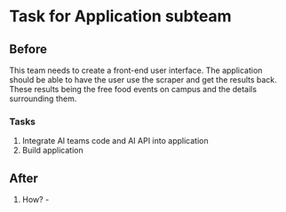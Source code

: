 # Task for Application subteam

## Before
This team needs to create a front-end user interface. The application should be able to have the user use the scraper and get the results back. These results being the free food events on campus and the details surrounding them. 

### Tasks
1. Integrate AI teams code and AI API into application
2. Build application

## After

1. How? -
